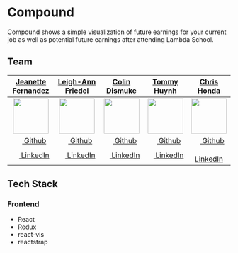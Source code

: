 # Compound

Compound shows a simple visualization of future earnings for your current job as well as potential future earnings after attending Lambda School.

## Team

|                                                [**Jeanette Fernandez**](https://github.com/jeanfern5)                                                |                                           [**Leigh-Ann Friedel**](https://github.com/lafriedel)                                            |                                            [**Colin Dismuke**](https://github.com/cpdis)                                             |                                              [**Tommy Huynh**](https://github.com/tommaay)                                               |                                            [**Chris Honda**](https://github.com/honda0306)                                            |
| :--------------------------------------------------------------------------------------------------------------------------------------------------: | :----------------------------------------------------------------------------------------------------------------------------------------: | :----------------------------------------------------------------------------------------------------------------------------------: | :--------------------------------------------------------------------------------------------------------------------------------------: | :-----------------------------------------------------------------------------------------------------------------------------------: |
|                  [<img src="https://avatars1.githubusercontent.com/u/30815547?s=400&v=4" width="80">](https://github.com/jeanfern5)                  |             [<img src="https://avatars2.githubusercontent.com/u/35198028?s=400&v=4" width="80">](https://github.com/lafriedel)             |            [<img src="https://avatars2.githubusercontent.com/u/1472001?s=400&v=4" width="80">](https://github.com/cpdis)             |             [<img src="https://avatars0.githubusercontent.com/u/26946743?s=400&v=4" width="80">](https://github.com/tommaay)             |          [<img src="https://avatars1.githubusercontent.com/u/23174373?s=400&v=4" width="80">](https://github.com/honda0306)           |
|                             [<img src="https://github.com/favicon.ico" width="15"> Github](https://github.com/jeanfern5)                             |                        [<img src="https://github.com/favicon.ico" width="15"> Github](https://github.com/lafriedel)                        |                       [<img src="https://github.com/favicon.ico" width="15"> Github](https://github.com/cpdis)                       |                        [<img src="https://github.com/favicon.ico" width="15"> Github](https://github.com/tommaay)                        |                     [<img src="https://github.com/favicon.ico" width="15"> Github](https://github.com/honda0306)                      |
| [ <img src="https://static.licdn.com/sc/h/al2o9zrvru7aqj8e1x2rzsrca" width="15"> LinkedIn](https://www.linkedin.com/in/jeanette-fernandez-40832957/) | [ <img src="https://static.licdn.com/sc/h/al2o9zrvru7aqj8e1x2rzsrca" width="15"> LinkedIn](https://www.linkedin.com/in/leigh-ann-friedel/) | [ <img src="https://static.licdn.com/sc/h/al2o9zrvru7aqj8e1x2rzsrca" width="15"> LinkedIn](https://www.linkedin.com/in/colindismuke) | [ <img src="https://static.licdn.com/sc/h/al2o9zrvru7aqj8e1x2rzsrca" width="15"> LinkedIn](https://www.linkedin.com/in/tommy-huynh-ops/) | [ <img src="https://static.licdn.com/sc/h/al2o9zrvru7aqj8e1x2rzsrca" width="15"> LinkedIn](https://www.linkedin.com/in/ichirohonda//) |

## Tech Stack

### Frontend

- React
- Redux
- react-vis
- reactstrap
